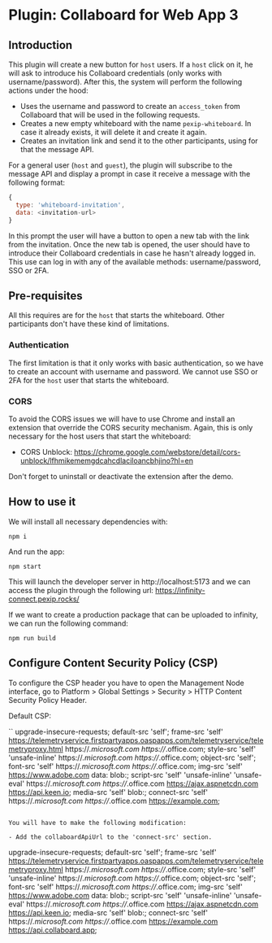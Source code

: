 # Plugin: Collaboard for Web App 3

## Introduction

This plugin will create a new button for `host` users. If a `host` click on it, he will ask
to introduce his Collaboard credentials (only works with username/password). After this, the system will perform
the following actions under the hood:

* Uses the username and password to create an `access_token` from Collaboard that
will be used in the following requests.
* Creates a new empty whiteboard with the name `pexip-whiteboard`. In case it already
exists, it will delete it and create it again.
* Creates an invitation link and send it to the other participants, using for that
the message API.

For a general user (`host` and `guest`), the plugin will subscribe to the message
API and display a prompt in case it receive a message with the following format:

```javascript
{
  type: 'whiteboard-invitation',
  data: <invitation-url>
}
```

In this prompt the user will have a button to open a new tab with the link from
the invitation. Once the new tab is opened, the user should have to introduce
their Collaboard credentials in case he hasn't already logged in. This use can
log in with any of the available methods: username/password, SSO or 2FA.

## Pre-requisites

All this requires are for the `host` that starts the whiteboard. Other participants
don't have these kind of limitations.

### Authentication

The first limitation is that it only works with basic authentication, so we have
to create an account with username and password. We cannot use SSO or 2FA for the
`host` user that starts the whiteboard.

### CORS

To avoid the CORS issues we will have to use Chrome and install an extension that
override the CORS security mechanism. Again, this is only necessary for the host users
that start the whiteboard:

* CORS Unblock: https://chrome.google.com/webstore/detail/cors-unblock/lfhmikememgdcahcdlaciloancbhjino?hl=en

Don't forget to uninstall or deactivate the extension after the demo.

## How to use it

We will install all necessary dependencies with:

```
npm i
```

And run the app:

````
npm start
````

This will launch the developer server in http://localhost:5173 and we can access
the plugin through the following url: https://infinity-connect.pexip.rocks/

If we want to create a production package that can be uploaded to infinity, we can
run the following command:

```
npm run build
```

## Configure Content Security Policy (CSP)

To configure the CSP header you have to open the Management Node interface, go to Platform > Global Settings > Security > HTTP Content Security Policy Header.

Default CSP:

``
upgrade-insecure-requests; default-src 'self'; frame-src 'self' https://telemetryservice.firstpartyapps.oaspapps.com/telemetryservice/telemetryproxy.html https://*.microsoft.com https://*.office.com; style-src 'self' 'unsafe-inline' https://*.microsoft.com https://*.office.com; object-src 'self'; font-src 'self' https://*.microsoft.com https://*.office.com; img-src 'self' https://www.adobe.com data: blob:; script-src 'self' 'unsafe-inline' 'unsafe-eval' https://*.microsoft.com https://*.office.com https://ajax.aspnetcdn.com https://api.keen.io; media-src 'self' blob:; connect-src 'self' https://*.microsoft.com https://*.office.com https://example.com;
```

You will have to make the following modification:

- Add the collaboardApiUrl to the 'connect-src' section.

```
upgrade-insecure-requests; default-src 'self'; frame-src 'self' https://telemetryservice.firstpartyapps.oaspapps.com/telemetryservice/telemetryproxy.html https://*.microsoft.com https://*.office.com; style-src 'self' 'unsafe-inline' https://*.microsoft.com https://*.office.com; object-src 'self'; font-src 'self' https://*.microsoft.com https://*.office.com; img-src 'self' https://www.adobe.com data: blob:; script-src 'self' 'unsafe-inline' 'unsafe-eval' https://*.microsoft.com https://*.office.com https://ajax.aspnetcdn.com https://api.keen.io; media-src 'self' blob:; connect-src 'self' https://*.microsoft.com https://*.office.com https://example.com https://api.collaboard.app;
```
